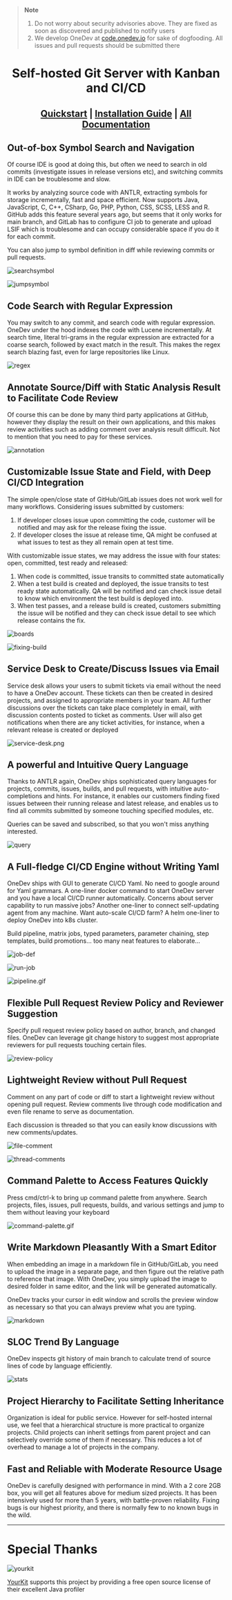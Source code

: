 <div class='d-none'>

> **Note**
> 1. Do not worry about security advisories above. They are fixed as soon as discovered and published to notify users</span>
> 2. We develop OneDev at <a href="https://code.onedev.io/onedev/server">code.onedev.io</a> for sake of dogfooding. All issues and pull requests should be submitted there

</div>

<div align="center">
<h1>Self-hosted Git Server with Kanban and CI/CD</h1>

<h2>
<a href="https://docs.onedev.io/">Quickstart</a> 
| <a href="https://docs.onedev.io/category/installation-guide">Installation Guide</a> 
| <a href="https://docs.onedev.io/concepts/">All Documentation</a> 
</h2>

<p style="margin-bottom: 20px;">
</div>

## Out-of-box Symbol Search and Navigation

Of course IDE is good at doing this, but often we need to search in old commits (investigate issues in release versions etc), and switching commits in IDE can be troublesome and slow. 

It works by analyzing source code with ANTLR, extracting symbols for storage incrementally, fast and space efficient. Now supports Java, JavaScript, C, C++, CSharp, Go, PHP, Python, CSS, SCSS, LESS and R. GitHub adds this feature several years ago, but seems that it only works for main branch, and GitLab has to configure CI job to generate and upload LSIF which is troublesome and can occupy considerable space if you do it for each commit.

You can also jump to symbol definition in diff while reviewing commits or pull requests.

![searchsymbol](doc/images/search-symbol.gif)

![jumpsymbol](doc/images/symbol.gif)

## Code Search with Regular Expression

You may switch to any commit, and search code with regular expression. OneDev under the hood indexes the code with Lucene incrementally. At search time, literal tri-grams in the regular expression are extracted for a coarse search, followed by exact match in the result. This makes the regex search blazing fast, even for large repositories like Linux.

![regex](doc/images/regex-search.gif)

## Annotate Source/Diff with Static Analysis Result to Facilitate Code Review

Of course this can be done by many third party applications at GitHub, however they display the result on their own applications, and this makes review activities such as adding comment over analysis result difficult. Not to mention that you need to pay for these services.

![annotation](doc/images/annotation.png)

## Customizable Issue State and Field, with Deep CI/CD Integration

The simple open/close state of GitHub/GitLab issues does not work well for many workflows. Considering issues submitted by customers:

1. If developer closes issue upon committing the code, customer will be notified and may ask for the release fixing the issue.
2. If developer closes the issue at release time, QA might be confused at what issues to test as they all remain open at test time. 

With customizable issue states, we may address the issue with four states: open, committed, test ready and released:

1. When code is committed, issue transits to committed state automatically
2. When a test build is created and deployed, the issue transits to test ready state automatically. QA will be notified and can check issue detail to know which environment the test build is deployed into.
3. When test passes, and a release build is created, customers submitting the issue will be notified and they can check issue detail to see which release contains the fix. 

![boards](doc/images/boards.png)

![fixing-build](doc/images/fixing-build.png)

## Service Desk to Create/Discuss Issues via Email

Service desk allows your users to submit tickets via email without the need to have a OneDev account. These tickets can then be created in desired projects, and assigned to appropriate members in your team. All further discussions over the tickets can take place completely in email, with discussion contents posted to ticket as comments. User will also get notifications when there are any ticket activities, for instance, when a relevant release is created or deployed

![service-desk.png](doc/images/service-desk.png)

## A powerful and Intuitive Query Language

Thanks to ANTLR again, OneDev ships sophisticated query languages for projects, commits, issues, builds, and pull requests, with intuitive auto-completions and hints. For instance, it enables our customers finding fixed issues between their running release and latest release, and enables us to find all commits submitted by someone touching specified modules, etc. 

Queries can be saved and subscribed, so that you won't miss anything interested.

![query](doc/images/query.gif)

## A Full-fledge CI/CD Engine without Writing Yaml

OneDev ships with GUI to generate CI/CD Yaml. No need to google around for Yaml grammars. A one-liner docker command to start OneDev server and you have a local CI/CD runner automatically. Concerns about server capability to run massive jobs? Another one-liner to connect self-updating agent from any machine. Want auto-scale CI/CD farm? A helm one-liner to deploy OneDev into k8s cluster. 

Build pipeline, matrix jobs, typed parameters, parameter chaining, step templates, build promotions… too many neat features to elaborate…

![job-def](doc/images/job-command.gif)

![run-job](doc/images/build-option.gif)

![pipeline.gif](doc/images/pipeline.gif)

## Flexible Pull Request Review Policy and Reviewer Suggestion

Specify pull request review policy based on author, branch, and changed files. OneDev can leverage git change history to suggest most appropriate reviewers for pull requests touching certain files.

![review-policy](doc/images/review-policy.gif)

## Lightweight Review without Pull Request

Comment on any part of code or diff to start a lightweight review without opening pull request. Review comments live through code modification and even file rename to serve as documentation. 

Each discussion is threaded so that you can easily know discussions with new comments/updates.

![file-comment](doc/images/file-comment.gif)

![thread-comments](doc/images/threaded-comments.png)

## Command Palette to Access Features Quickly

Press cmd/ctrl-k to bring up command palette from anywhere. Search projects, files, issues, pull requests, builds, and various settings and jump to them without leaving your keyboard

![command-palette.gif](doc/images/command-palette.gif)

## Write Markdown Pleasantly With a Smart Editor

When embedding an image in a markdown file in GitHub/GitLab, you need to upload the image in a separate page, and then figure out the relative path to reference that image. With OneDev, you simply upload the image to desired folder in same editor, and the link will be generated automatically. 

OneDev tracks your cursor in edit window and scrolls the preview window as necessary so that you can always preview what you are typing.

![markdown](doc/images/markdown.gif)

## SLOC Trend By Language

OneDev inspects git history of main branch to calculate trend of source lines of code by language efficiently. 

![stats](doc/images/stats.png)

## Project Hierarchy to Facilitate Setting Inheritance

Organization is ideal for public service. However for self-hosted internal use, we feel that a hierarchical structure is more practical to organize projects. Child projects can inherit settings from parent project and can selectively override some of them if necessary. This reduces a lot of overhead to manage a lot of projects in the company.

## Fast and Reliable with Moderate Resource Usage

OneDev is carefully designed with performance in mind. With a 2 core 2GB box, you will get all features above for medium sized projects. 
It has been intensively used for more than 5 years, with battle-proven reliability. Fixing bugs is our highest priority, and there is 
normally few to no known bugs in the wild. 

----

# Special Thanks

![yourkit](https://www.yourkit.com/images/yklogo.png) 

[YourKit](https://yourkit.com) supports this project by providing a free open source license of their excellent Java profiler
